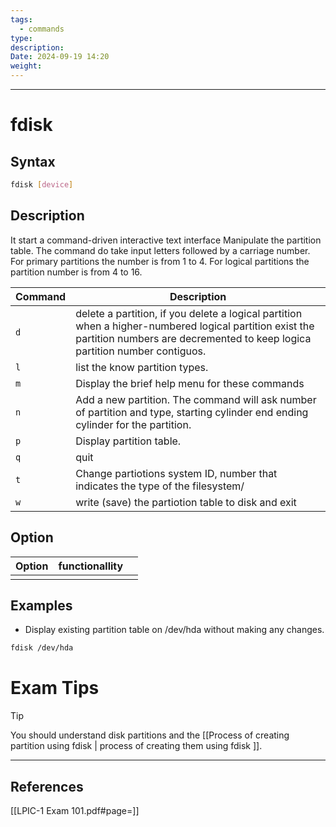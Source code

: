 ```yaml
---
tags:
  - commands
type: 
description: 
Date: 2024-09-19 14:20
weight:
---
```


___
# fdisk

## Syntax
```bash
fdisk [device]
```

## Description
It start a command-driven interactive text interface Manipulate the partition table.
The command do take input letters followed by a carriage number.
For primary partitions the number is from 1 to 4.
For logical partitions the partition number is from 4 to 16.

| **Command** | **Description**                                                                                                                                                                       |
| ----------- | ------------------------------------------------------------------------------------------------------------------------------------------------------------------------------------- |
| `d`         | delete a partition, if you delete a logical partition when a higher-numbered logical partition exist the partition numbers are decremented to keep logica partition number contiguos. |
| `l`         | list the know partition types.                                                                                                                                                        |
| `m`         | Display the brief help menu for these commands                                                                                                                                        |
| `n`         | Add a new partition. The command will ask number of partition and type, starting cylinder end ending cylinder for the partition.                                                      |
| `p`         | Display partition table.                                                                                                                                                              |
| `q`         | quit                                                                                                                                                                                  |
| `t`         | Change partiotions system ID, number that indicates the type of the filesystem/                                                                                                       |
| `w`         | write (save) the partiotion table to disk and exit                                                                                                                                    |

## Option

| Option | functionallity |     |
| ------ | -------------- | --- |
|        |                |     |


## Examples
-  Display existing partition table on /dev/hda without making any changes.
```bash
fdisk /dev/hda
```

# Exam Tips

> [!TIP]
> You should understand disk partitions and the [[Process of creating partition using fdisk | process of creating them using fdisk ]].



___
## References
[[LPIC-1 Exam 101.pdf#page=]]